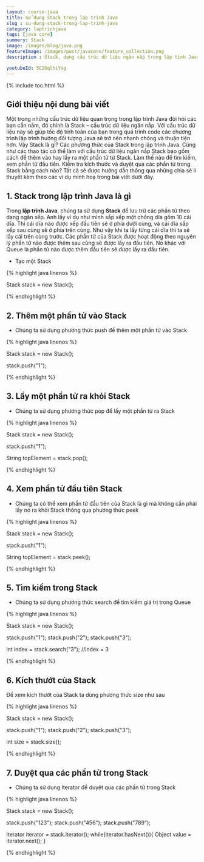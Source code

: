 ```yaml
---
layout: course-java
title: Sử dụng Stack trong lập trình Java
slug : su-dung-stack-trong-lap-trinh-java
category: laptrinhjava
tags: [java core]
summery: Stack
image: /images/blog/java.png
featureImage: /images/post/javacore/feature_collection.png
description : Stack, dạng cấu trúc dữ liệu ngăn nắp trong lập tình Java. Với cấu trúc dữ liệu này sẽ giúp tốc độ tính toán của bạn trong quá trình code các chương trình lập trình hướng đối tượng Java sẽ trở nên nhanh chóng và thuận tiện hơn. Vậy Stack là gì? Các phương thức của Stack trong lập trình Java. Cũng như các thao tác có thể làm với cấu trúc dữ liệu ngăn nắp Stack bao gồm cách để thêm vào hay lấy ra một phần tử từ Stack. Làm thế nào để tìm kiếm, xem phần tử đầu tiên. Kiểm tra kích thước và duyệt qua các phần tử trong Stack bằng cách nào? Tất cả sẽ được hướng dẫn thông qua những chia sẻ lí thuyết kèm theo các ví dụ minh hoạ trong bài viết dưới đây.

youtubeId: 5C2OqlhiYsg
---
```


{% include toc.html %}

## **Giới thiệu nội dung bài viết**

Một trong những cấu trúc dữ liệu quan trọng trong lập trình Java đòi hỏi các bạn cần nắm, đó chính là Stack – cấu trúc dữ liệu ngăn nắp. Với cấu trúc dữ liệu này sẽ giúp tốc độ tính toán của bạn trong quá trình code các chương trình lập trình hướng đối tượng Java sẽ trở nên nhanh chóng và thuận tiện hơn.
Vậy Stack là gì? Các phương thức của Stack trong lập trình Java. Cũng như các thao tác có thể làm với cấu trúc dữ liệu ngăn nắp Stack bao gồm cách để thêm vào hay lấy ra một phần tử từ Stack. Làm thế nào để tìm kiếm, xem phần tử đầu tiên. Kiểm tra kích thước và duyệt qua các phần tử trong Stack bằng cách nào? Tất cả sẽ được hướng dẫn thông qua những chia sẻ lí thuyết kèm theo các ví dụ minh hoạ trong bài viết dưới đây.


## **1. Stack trong lập trình Java là gì**

Trong <b>lập trình Java</b>, chúng ta sử dụng <b>Stack</b> để lưu trữ các phần tử theo dạng ngăn xếp. Anh lấy ví dụ như mình sắp xếp một chồng dĩa gồm 10 cái dĩa. Thì cái dĩa nào được xếp đầu tiên sẽ ở phía dưới cùng, và cái dĩa sắp xếp sau cùng sẽ ở phía trên cùng. Như vậy khi ta lấy từng cái dĩa thì ta sẽ lấy cái trên cùng trước. Các phần tử của Stack được hoạt động theo nguyên lý phần tử nào được thêm sau cùng sẽ được lấy ra đầu tiên. Nó khác với Queue là phần tử nào được thêm đầu tiên sẽ được lấy ra đầu tiên.

- Tạo một Stack

{% highlight java linenos %}

Stack stack = new Stack();

{% endhighlight %}

## **2. Thêm một phần tử vào Stack**

 - Chúng ta sử dụng phương thức push để thêm một phần tử vào Stack

{% highlight java linenos %}

Stack<String> stack = new Stack<String>();

stack.push("1");

{% endhighlight %}

## **3. Lấy một phần tử ra khỏi Stack**

 - Chúng ta sử dụng phương thức pop để lấy một phần tử ra Stack

{% highlight java linenos %}

Stack<String> stack = new Stack<String>();

stack.push("1");

String topElement = stack.pop();

{% endhighlight %}

## **4. Xem phần tử đầu tiên Stack**

- Chúng ta có thể xem phần tử đầu tiên của Stack là gì mà không cần phải lấy nó ra khỏi Stack thông qua phương thức peek

{% highlight java linenos %}

Stack<String> stack = new Stack<String>();

stack.push("1");

String topElement = stack.peek();

{% endhighlight %}

## **5. Tìm kiếm trong Stack**

- Chúng ta sử dụng phương thức search để tìm kiếm giá trị trong Queue

{% highlight java linenos %}

Stack<String> stack = new Stack<String>();

stack.push("1");
stack.push("2");
stack.push("3");

int index = stack.search("3");     //index = 3

{% endhighlight %}

## **6. Kích thướt của Stack**

Để xem kích thướt của Stack ta dùng phương thức size như sau

{% highlight java linenos %}

Stack<String> stack = new Stack<String>();

stack.push("1");
stack.push("2");
stack.push("3");

int size = stack.size();

{% endhighlight %}

## **7. Duyệt qua các phần tử trong Stack**

- Chúng ta sử dụng Iterator để duyệt qua các phần tử trong Stack

{% highlight java linenos %}

Stack<String> stack = new Stack<String>();

stack.push("123");
stack.push("456");
stack.push("789");

Iterator iterator = stack.iterator();
while(iterator.hasNext()){
    Object value = iterator.next();
}

{% endhighlight %}


















